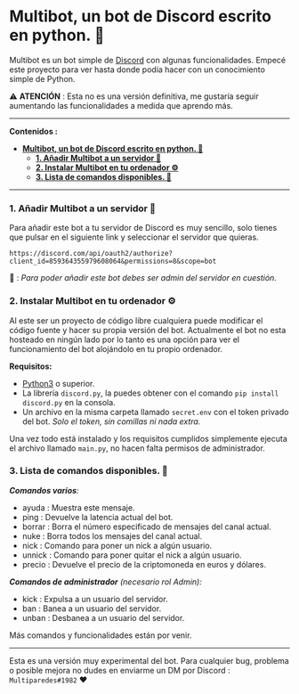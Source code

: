 # **Multibot, un bot de Discord escrito en python. 🐍**

Multibot es un bot simple de [Discord](discord.com) con algunas funcionalidades. Empecé este proyecto para ver hasta donde podía hacer con un conocimiento simple de Python.

⚠️ **ATENCIÓN**  : Esta no es una versión definitiva, me gustaría seguir aumentando las funcionalidades a medida que aprendo más.

---

**Contenidos :**

- [**Multibot, un bot de Discord escrito en python. 🐍**](#multibot-un-bot-de-discord-escrito-en-python-)
    - [**1. Añadir Multibot a un servidor 🤖**](#1-aadir-multibot-a-un-servidor-)
    - [**2. Instalar Multibot en tu ordenador ⚙️**](#2-instalar-multibot-en-tu-ordenador-)
    - [**3. Lista de comandos disponibles. 📔**](#3-lista-de-comandos-disponibles-)

---

###  **1. Añadir Multibot a un servidor 🤖** 

Para añadir este bot a tu servidor de Discord es muy sencillo, solo tienes que pulsar en el siguiente link y seleccionar el servidor que quieras. 

    https://discord.com/api/oauth2/authorize?client_id=859364355979608064&permissions=8&scope=bot

📝 : *Para poder añadir este bot debes ser admin del servidor en cuestión.*    

### **2. Instalar Multibot en tu ordenador ⚙️** 

Al este ser un proyecto de código libre cualquiera puede modificar el código fuente y hacer su propia versión del bot. Actualmente el bot no esta hosteado en ningún lado por lo tanto es una opción para ver el funcionamiento del bot alojándolo en tu propio ordenador.

**Requisitos:**

- [Python3](https://www.python.org/) o superior.
- La librería ``discord.py``, la puedes obtener con el comando ``pip install discord.py`` en la consola.
- Un archivo en la misma carpeta llamado ``secret.env`` con el token privado del bot. *Solo el token, sin comillas ni nada extra.*

Una vez todo está instalado y los requisitos cumplidos simplemente ejecuta el archivo llamado ``main.py``, no hacen falta permisos de administrador.

### **3. Lista de comandos disponibles. 📔**

***Comandos varios**:*
- ayuda : Muestra este mensaje.
- ​ping : Devuelve la latencia actual del bot.
- borrar : Borra el número especificado de mensajes del canal actual.
- ​nuke : Borra todos los mensajes del canal actual.
- nick : Comando para poner un nick a algún usuario.
- unnick : Comando para poner quitar el nick a algún usuario.
- precio : Devuelve el precio de la criptomoneda en euros y dólares.

***Comandos de administrador** (necesario rol Admin):*
- kick : Expulsa a un usuario del servidor.
- ban : Banea a un usuario del servidor.
- unban : Desbanea a un usuario del servidor.

Más comandos y funcionalidades están por venir. 

---

Esta es una versión muy experimental del bot. Para cualquier bug, problema o posible mejora no dudes en enviarme un DM por Discord :  ``Multiparedes#1982`` ❤️
